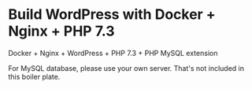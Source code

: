 # Build WordPress with Docker + Nginx + PHP 7.3

Docker + Nginx + WordPress + PHP 7.3 + PHP MySQL extension

For MySQL database, please use your own server. That's not included in this boiler plate.
